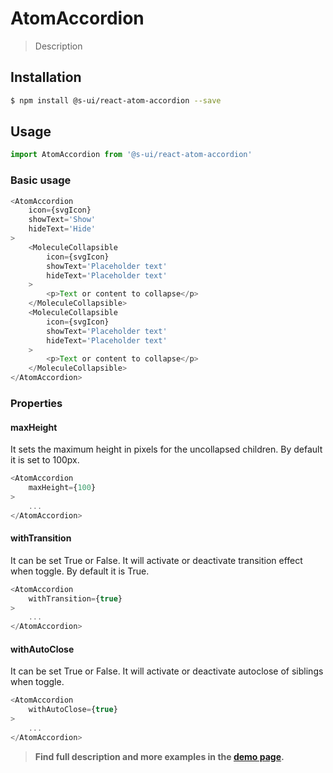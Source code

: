 # AtomAccordion

> Description

<!-- ![](./assets/preview.png) -->

## Installation

```sh
$ npm install @s-ui/react-atom-accordion --save
```

## Usage

```js
import AtomAccordion from '@s-ui/react-atom-accordion'
```

### Basic usage
```js
<AtomAccordion 
    icon={svgIcon} 
    showText='Show' 
    hideText='Hide'
>
    <MoleculeCollapsible 
        icon={svgIcon} 
        showText='Placeholder text' 
        hideText='Placeholder text'
    >
        <p>Text or content to collapse</p>
    </MoleculeCollapsible>
    <MoleculeCollapsible 
        icon={svgIcon} 
        showText='Placeholder text' 
        hideText='Placeholder text'
    >
        <p>Text or content to collapse</p>
    </MoleculeCollapsible>
</AtomAccordion>
```

### Properties
#### maxHeight
It sets the maximum height in pixels for the uncollapsed children. By default it is set to 100px.
```js
<AtomAccordion 
    maxHeight={100}
>
    ...
</AtomAccordion>
```

#### withTransition
It can be set True or False. It will activate or deactivate transition effect when toggle. By default it is True.
```js
<AtomAccordion 
    withTransition={true}
>
    ...
</AtomAccordion>
```

#### withAutoClose
It can be set True or False. It will activate or deactivate autoclose of siblings when toggle.
```js
<AtomAccordion 
    withAutoClose={true}
>
    ...
</AtomAccordion>
```

> **Find full description and more examples in the [demo page](#).**